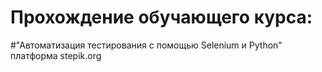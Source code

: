 # Прохождение обучающего курса:
#"Автоматизация тестирования с помощью Selenium и Python"
платформа stepik.org
